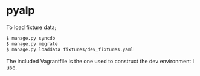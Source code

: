 pyalp
=====


To load fixture data;

```sh
$ manage.py syncdb
$ manage.py migrate
$ manage.py loaddata fixtures/dev_fixtures.yaml
```


The included Vagrantfile is the one used to construct the dev environment I use.
